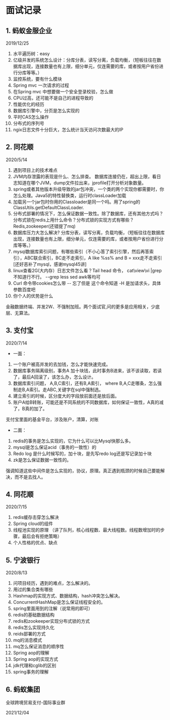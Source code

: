 # 面试记录

## 1. 蚂蚁金服企业 

2019/12/25

1. 水平遍历树：easy 
2. 亿级并发的系统怎么设计：分库分表，读写分离，负载均衡，（短板往往在数据库出现，连接数量也有上限，细分单元，仅连需要的库，或者按用户省份进行分库等等。） 
3. 监控系统，要有什么模块 
4. Spring mvc 一次请求的过程 
5. 在Spring mvc 中想要做一个安全登录校验，怎么做 
6. CPU过高，还可能不是自己的进程导致的 
7. 性能优化的经历 
8. 数据库引擎中，分页是怎么实现的 
9. 平时CAS怎么操作 
10. 分布式的序列号 
11. ngix日志文件十分巨大，怎么统计当天访问次数最大的IP 



## 2. 同花顺

2020/5/14

1. 遇到项目上的技术难点 
2. JVM内存泄露的表现是什么、怎么排查。 数据库连接仍在，超出上限，看日志知道在哪个JVM，dump文件拉出来，jprofile打开分析对象数量。 
3. spring或者其他版本升级导致的jar包冲突，一个类的两个实现你都需要时，你怎么处理。Java5的特性替换类，运行时classLoader加载 
4. 加载另一个jar包时你用的Classloader是同一个吗。用了spring的ClassUtils.getDefaultClassLoader. 
5. 分布式部署的情况下，怎么保证数据一致性。除了数据库，还有其他方式吗？ 分布式锁在redis上用什么命令？分布式锁的实现方式有哪些？Redis,zookeeper(还错提了mq) 
6. 数据库压力大怎么解决? 分库分表，读写分离，负载均衡，（短板往往在数据库出现，连接数量也有上限，细分单元，仅连需要的库，或者按用户省份进行分库等等。） 
7. mysql数据库索引问题，有哪些索引（不小心答了索引引擎，然后再答索引），ABC联合索引，BC走不走索引，A like %ss% and B = xxx走不走索引[还好恶补了mysql，感谢mysql45讲] 
8. linux查看2G(大内存）日志文件怎么看？Tail head 命令， cat\view\vi |grep不知道行不行。 --grep less sed awk等均可 
9. Curl 命令带cookies怎么带 -- 忘了但是 这个命令知道 -H 是加请求头，具体参数百度吧 
10. 你个人的优势是什么  

金融数据终端、并发2W、不强制加班。两个面试官,问的更多是应用相关，少底层、无算法。 

## 3. 支付宝

2020/7/14

- 一面：

1. 一个账户被高并发的去加钱，怎么才能快速完成。 
2. 数据库事务隔离级别，事务A 加十块钱，此时事务B进来，该不该读取，若读了，最后A回滚了，该怎么办，怎么设计。 
3. 数据库索引问题， A,B,C索引，还有B,A索引， where B,A,C走哪条，怎么强制走B,A索引。走ABC,关键字在sql中强制选。 
4. 建立索引的时候，区分度大的字段放前面还是放后面。 
5. 账户A给B转账，可能还是不同系统的不同数据库，如何保证一致性，A真的减了，B真的加了。 

支付宝里面的基金平台，涉及账户，清算，对账  

- 二面： 

1. redis的事务是怎么实现的，它为什么可以比Mysql快那么多。 
2. mysql是怎么保证acid（事务的一致性）的 
3. Redo log 是什么时候写的，加十块，是先写redo log还是写记录加十块 
4. zk是怎么保证数据一致性的。 

强调知道这些中间件是怎么实现的，协议，原理。真正遇到瓶颈的时候自己要能解决，而不是去找人。 



## 4. 同花顺

2020/7/15

1. redis缓存击穿怎么解决 
2. Spring cloud的组件 
3. 线程池实现的原理 （讲了队列，核心线程数、最大线程数。线程数增加时的步骤，最后会有拒绝策略） 
4. 个人性格的优点、缺点 

## 5. 宁波银行

2020/8/13

1. 问项目经历，遇到的难点，怎么解决的。 
2. 用过的集合类有哪些 
3. Hashmap的实现方式、数据结构，hash冲突怎么解决。 
4. ConcurrentHashMap是怎么保证线程安全的。 
5. spring里面用到的注解（说常用的即可） 
6. redis的基础数据结构 
7. redis和zookeeper实现分布式锁的方式 
8. redis怎么实现持久化 
9. reids部署的方式 
10. mq的消息模式 
11. mq怎么保证消息的顺序性 
12. Spring aop的理解 
13. Spring aop的实现方式 
14. jdk代理和cglib的区别 
15. spring事务的理解 

## 6.  蚂蚁集团

全球跨境贸易支付-国际事业群

 2021/12/04

